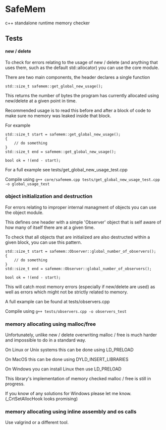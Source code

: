 # SafeMem

c++ standalone runtime memory checker

## Tests

#### new / delete

To check for errors relating to the usage of new / delete (and anything that uses them, such as the default std::allocator) you can use the core module.

There are two main components, the header declares a single function

    std::size_t safemem::get_global_new_usage();

This returns the number of bytes the program has currently allocated using new/delete at a given point in time.

Recommended usage is to read this before and after a block of code to make sure no memory was leaked inside that block.

For example

```
std::size_t start = safemem::get_global_new_usage();
{
    // do something
}
std::size_t end = safemem::get_global_new_usage();

bool ok = !(end - start);
```

For a full example see tests/get_global_new_usage_test.cpp

Compile using `g++ core/safemem.cpp tests/get_global_new_usage_test.cpp -o global_usage_test`

### object initialization and destruction

For errors relating to improper internal managment of objects you can use the object module.

This defines one header with a simple 'Observer' object that is self aware of how many of itself there are at a given time.

To check that all objects that are initialized are also destructed within a given block, you can use this pattern.

```
std::size_t start = safemem::Observer::global_number_of_observers();
{
    // do something
}
std::size_t end = safemem::Observer::global_number_of_observers();

bool ok = !(end - start);
```

This will catch most memory errors (especially if new/delete are used) as well as errors which might not be strictly related to memory.

A full example can be found at tests/observers.cpp

Compile using `g++ tests/observers.cpp -o observers_test`

### memory allocating using malloc/free

Unfortunately, unlike new / delete overwriting malloc / free is much harder and impossible to do in a standard way.

On Linux or Unix systems this can be done using LD_PRELOAD

On MacOS this can be done using DYLD_INSERT_LIBRARIES

On Windows you can install Linux then use LD_PRELOAD

This library's implementation of memory checked malloc / free is still in progress.

If you know of any solutions for Windows please let me know. (_CrtSetAllocHook looks promising)

### memory allocating using inline assembly and os calls

Use valgrind or a different tool.